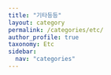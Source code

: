 ```yaml
---
title: "기타등등"
layout: category
permalink: /categories/etc/
author_profile: true
taxonomy: Etc
sidebar:
  nav: "categories"
---
```

